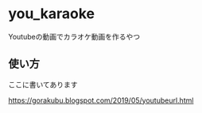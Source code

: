 # you_karaoke
Youtubeの動画でカラオケ動画を作るやつ

## 使い方
ここに書いてあります

https://gorakubu.blogspot.com/2019/05/youtubeurl.html 
